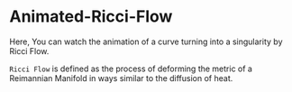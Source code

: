 # Animated-Ricci-Flow
Here, You can watch the animation of a curve turning into a singularity by Ricci Flow.


```Ricci Flow``` is defined as the process of deforming the metric of a Reimannian Manifold in ways similar to the diffusion of heat.
